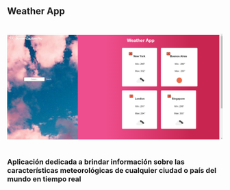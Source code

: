 
##  Weather App

#

<img src='./weatherAppImagepng.png'>

#

### Aplicación dedicada a brindar información sobre las características meteorológicas de cualquier ciudad o país del mundo en tiempo real

#

